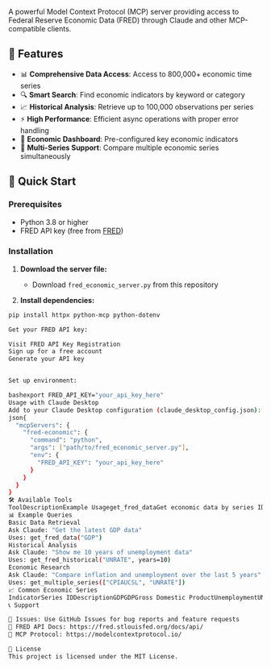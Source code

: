 A powerful Model Context Protocol (MCP) server providing access to Federal Reserve Economic Data (FRED) through Claude and other MCP-compatible clients.

## 🌟 Features

- 📊 **Comprehensive Data Access**: Access to 800,000+ economic time series
- 🔍 **Smart Search**: Find economic indicators by keyword or category  
- 📈 **Historical Analysis**: Retrieve up to 100,000 observations per series
- ⚡ **High Performance**: Efficient async operations with proper error handling
- 🎯 **Economic Dashboard**: Pre-configured key economic indicators
- 🔄 **Multi-Series Support**: Compare multiple economic series simultaneously

## 🚀 Quick Start

### Prerequisites

- Python 3.8 or higher
- FRED API key (free from [FRED](https://fred.stlouisfed.org/docs/api/api_key.html))

### Installation

1. **Download the server file:**
   - Download `fred_economic_server.py` from this repository
   
2. **Install dependencies:**
```bash
pip install httpx python-mcp python-dotenv

Get your FRED API key:

Visit FRED API Key Registration
Sign up for a free account
Generate your API key


Set up environment:

bashexport FRED_API_KEY="your_api_key_here"
Usage with Claude Desktop
Add to your Claude Desktop configuration (claude_desktop_config.json):
json{
  "mcpServers": {
    "fred-economic": {
      "command": "python",
      "args": ["path/to/fred_economic_server.py"],
      "env": {
        "FRED_API_KEY": "your_api_key_here"
      }
    }
  }
}
🛠️ Available Tools
ToolDescriptionExample Usageget_fred_dataGet economic data by series IDGDP, unemployment, inflationget_fred_historicalRetrieve 4+ years of dataLong-term trend analysissearch_fredFind series by keywordSearch "housing prices"fred_dashboardKey economic indicatorsGDP, unemployment, ratesget_multiple_seriesCompare multiple seriesGDP vs unemployment
📊 Example Queries
Basic Data Retrieval
Ask Claude: "Get the latest GDP data"
Uses: get_fred_data("GDP")
Historical Analysis
Ask Claude: "Show me 10 years of unemployment data"
Uses: get_fred_historical("UNRATE", years=10)
Economic Research
Ask Claude: "Compare inflation and unemployment over the last 5 years"  
Uses: get_multiple_series(["CPIAUCSL", "UNRATE"])
📈 Common Economic Series
IndicatorSeries IDDescriptionGDPGDPGross Domestic ProductUnemploymentUNRATEUnemployment RateInflationCPIAUCSLConsumer Price IndexFed Funds RateFEDFUNDSFederal Funds Rate10-Year TreasuryDGS1010-Year Treasury RateS&P 500SP500S&P 500 Index
📞 Support

📧 Issues: Use GitHub Issues for bug reports and feature requests
📖 FRED API Docs: https://fred.stlouisfed.org/docs/api/
🔧 MCP Protocol: https://modelcontextprotocol.io/

📄 License
This project is licensed under the MIT License.
